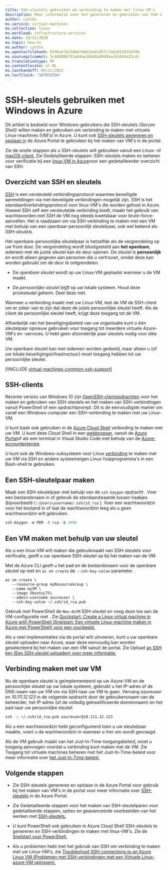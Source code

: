 ```yaml
---
title: SSH-sleutels gebruiken om verbinding te maken met linux-VM's
description: Meer informatie over het genereren en gebruiken van SSH-sleutels van een Windows-computer om verbinding te maken met een virtuele Linux-machine in Azure.
author: cynthn
ms.service: virtual-machines
ms.collection: linux
ms.workload: infrastructure-services
ms.date: 10/31/2020
ms.topic: how-to
ms.author: cynthn
ms.openlocfilehash: 0199a47b2306d7d461ba61057c7ab1015015df08
ms.sourcegitcommit: 3c460886f53a84ae104d8a09d94acb3444a23cdc
ms.translationtype: MT
ms.contentlocale: nl-NL
ms.lasthandoff: 04/21/2021
ms.locfileid: "107835556"
---
```

# <a name="how-to-use-ssh-keys-with-windows-on-azure"></a>SSH-sleutels gebruiken met Windows in Azure

Dit artikel is bedoeld voor [](#create-an-ssh-key-pair) Windows-gebruikers die SSH-sleutels [](#connect-to-your-vm) *(Secure Shell)* willen maken en gebruiken om verbinding te maken met virtuele Linux-machines (VM's) in Azure. U kunt ook [SSH-sleutels genereren en opslaan in](../ssh-keys-portal.md) de Azure Portal te gebruiken bij het maken van VM's in de portal.


Zie de snelle stappen als u SSH-sleutels wilt gebruiken vanuit een Linux- of [macOS-client.](mac-create-ssh-keys.md) Zie Gedetailleerde stappen: SSH-sleutels maken en beheren voor verificatie bij een [linux-VM in Azure](create-ssh-keys-detailed.md)voor een gedetailleerder overzicht van SSH.

## <a name="overview-of-ssh-and-keys"></a>Overzicht van SSH en sleutels

[SSH](https://www.ssh.com/ssh/) is een versleuteld verbindingsprotocol waarmee beveiligde aanmeldingen via niet-beveiligde verbindingen mogelijk zijn. SSH is het standaardverbindingsprotocol voor linux-VM's die worden gehost in Azure. Hoewel SSH zelf een versleutelde verbinding biedt, maakt het gebruik van wachtwoorden met SSH de VM nog steeds kwetsbaar voor brute-force-aanvallen. Het is raadzaam om via SSH verbinding te maken met een VM met behulp van een openbaar-persoonlijk sleutelpaar, ook wel bekend als *SSH-sleutels.* 

Het openbare-persoonlijke sleutelpaar is hetzelfde als de vergrendeling op uw front door. De vergrendeling wordt blootgesteld aan **het openbare**, iedereen met de juiste sleutel kan de deur openen. De sleutel is **persoonlijk** en wordt alleen gegeven aan personen die u vertrouwt, omdat deze kan worden gebruikt om de deur te ontgrendelen. 

- De *openbare sleutel wordt* op uw Linux-VM geplaatst wanneer u de VM maakt. 

- De *persoonlijke sleutel blijft* op uw lokale systeem. Houd deze privésleutel geheim. Deel deze niet.

Wanneer u verbinding maakt met uw Linux-VM, test de VM de SSH-client om er zeker van te zijn dat deze de juiste persoonlijke sleutel heeft. Als de client de persoonlijke sleutel heeft, krijgt deze toegang tot de VM. 

Afhankelijk van het beveiligingsbeleid van uw organisatie kunt u één sleutelpaar opnieuw gebruiken voor toegang tot meerdere virtuele Azure-VM's en -services. U hebt geen afzonderlijk paar sleutels nodig voor elke VM. 

Uw openbare sleutel kan met iedereen worden gedeeld, maar alleen u (of uw lokale beveiligingsinfrastructuur) moet toegang hebben tot uw persoonlijke sleutel.

[!INCLUDE [virtual-machines-common-ssh-support](../../../includes/virtual-machines-common-ssh-support.md)]

## <a name="ssh-clients"></a>SSH-clients

Recente versies van Windows 10 zijn [OpenSSH-clientopdrachten](https://blogs.msdn.microsoft.com/commandline/2018/03/07/windows10v1803/) voor het maken en gebruiken van SSH-sleutels en het maken van SSH-verbindingen vanuit PowerShell of een opdrachtprompt. Dit is de eenvoudigste manier om vanaf een Windows-computer een SSH-verbinding te maken met uw Linux-VM. 

U kunt bash ook gebruiken in de [Azure Cloud Shell](../../cloud-shell/overview.md) verbinding te maken met uw VM. U kunt deze Cloud Shell in een [webbrowser](https://shell.azure.com/bash), vanuit de [Azure Portal](https://portal.azure.com)of als een terminal in Visual Studio Code met behulp van de [Azure-accountextensie](https://marketplace.visualstudio.com/items?itemName=ms-vscode.azure-account).

U kunt ook de Windows-subsysteem voor Linux [verbinding](/windows/wsl/about) te maken met uw VM via SSH en andere systeemeigen Linux-hulpprogramma's in een Bash-shell te gebruiken.

## <a name="create-an-ssh-key-pair"></a>Een SSH-sleutelpaar maken

Maak een SSH-sleutelpaar met behulp van de `ssh-keygen` opdracht . Voer een bestandsnaam in of gebruik de standaardwaarde tussen haakjes (bijvoorbeeld `C:\Users\username/.ssh/id_rsa` ).  Voer een wachtwoordzin voor het bestand in of laat de wachtwoordzin leeg als u geen wachtwoordzin wilt gebruiken. 

```powershell
ssh-keygen -m PEM -t rsa -b 4096
```

## <a name="create-a-vm-using-your-key"></a>Een VM maken met behulp van uw sleutel

Als u een linux-VM wilt maken die gebruikmaakt van SSH-sleutels voor verificatie, geeft u uw openbare SSH-sleutel op bij het maken van de VM.

Met de Azure CLI geeft u het pad en de bestandsnaam voor de openbare sleutel op met en `az vm create` de `--ssh-key-value` parameter .

```azurecli
az vm create \
   --resource-group myResourceGroup \
   --name myVM \
   --image UbuntuLTS\
   --admin-username azureuser \
   --ssh-key-value ~/.ssh/id_rsa.pub
```

Gebruik met PowerShell de `New-AzVM` SSH-sleutel en voeg deze toe aan de VM-configuratie met . Zie [Quickstart: Create a Linux virtual machine in Azure with PowerShell (Snelstart: Een virtuele Linux-machine maken in Azure met PowerShell) voor een voorbeeld.](quick-create-powershell.md)

Als u veel implementaties via de portal wilt uitvoeren, kunt u uw openbare sleutel uploaden naar Azure, waar deze eenvoudig kan worden geselecteerd bij het maken van een VM vanuit de portal. Zie Upload [an SSH key (Een SSH-sleutel uploaden) voor meer informatie.](../ssh-keys-portal.md#upload-an-ssh-key)


## <a name="connect-to-your-vm"></a>Verbinding maken met uw VM

Nu de openbare sleutel is geïmplementeerd op uw Azure-VM en de persoonlijke sleutel op uw lokale systeem, gebruikt u het IP-adres of de DNS-naam van uw VM om via SSH naar uw VM te gaan. Vervang *azureuser* en *10.111.12.123* in de volgende opdracht door de gebruikersnaam van de beheerder, het IP-adres (of de volledig gekwalificeerde domeinnaam) en het pad naar uw persoonlijke sleutel:

```bash
ssh -i ~/.ssh/id_rsa.pub azureuser@10.111.12.123
```

Als u een wachtwoordzin hebt geconfigureerd toen u uw sleutelpaar maakte, voert u de wachtwoordzin in wanneer u hier om wordt gevraagd.

Als de VM gebruik maakt van het Just-In-Time-toegangsbeleid, moet u toegang aanvragen voordat u verbinding kunt maken met de VM. Zie Toegang tot virtuele machines beheren met het Just-In-Time-beleid voor meer informatie over [het Just-In-Time-beleid.](../../security-center/security-center-just-in-time.md)


## <a name="next-steps"></a>Volgende stappen

- Zie SSH-sleutels genereren en opslaan in de Azure Portal voor gebruik bij het maken van VM's in de portal voor meer informatie over [SSH-sleutels](../ssh-keys-portal.md) in de Azure Portal.

- Zie Gedetailleerde stappen voor het maken van SSH-sleutelparen voor gedetailleerde stappen, opties en geavanceerde voorbeelden van het werken met [SSH-sleutels.](create-ssh-keys-detailed.md)

- U kunt PowerShell ook gebruiken in Azure Cloud Shell SSH-sleutels te genereren en SSH-verbindingen te maken met linux-VM's. Zie de [Snelstart voor PowerShell.](../../cloud-shell/quickstart-powershell.md#ssh)

- Als u problemen hebt met het gebruik van SSH om verbinding te maken met uw Linux-VM's, zie [Troubleshoot SSH connections to an Azure Linux VM (Problemen met SSH-verbindingen met een Virtuele Linux-azure-VM oplossen).](/troubleshoot/azure/virtual-machines/troubleshoot-ssh-connection?toc=%2fazure%2fvirtual-machines%2flinux%2ftoc.json)
